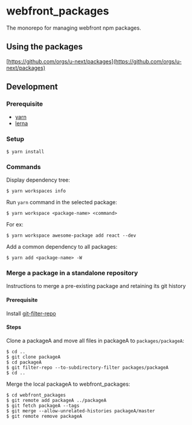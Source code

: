 # webfront_packages

The monorepo for managing webfront npm packages.

## Using the packages

[https://github.com/orgs/u-next/packages](https://github.com/orgs/u-next/packages)

## Development

### Prerequisite

* [yarn](https://yarnpkg.com/)
* [lerna](https://lerna.js.org/)

### Setup

```
$ yarn install
```

### Commands

Display dependency tree:
```
$ yarn workspaces info
```

Run `yarn` command in the selected package:
```
$ yarn workspace <package-name> <command>
```

For ex:
```
$ yarn workspace awesome-package add react --dev
```

Add a common dependency to all packages:
```
$ yarn add <package-name> -W
```

### Merge a package in a standalone repository

Instructions to merge a pre-existing package and retaining its git history

#### Prerequisite

Install [git-filter-repo](https://github.com/newren/git-filter-repo/blob/main/INSTALL.md)

#### Steps

Clone a packageA and move all files in packageA to `packages/packageA`:
```
$ cd ..
$ git clone packageA
$ cd packageA
$ git filter-repo --to-subdirectory-filter packages/packageA
$ cd ..
```

Merge the local packageA to webfront_packages:
```
$ cd webfront_packages
$ git remote add packageA ../packageA
$ git fetch packageA --tags
$ git merge --allow-unrelated-histories packageA/master
$ git remote remove packageA
```
